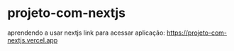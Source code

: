 # projeto-com-nextjs
aprendendo a usar nextjs
link para acessar aplicação: https://projeto-com-nextjs.vercel.app
